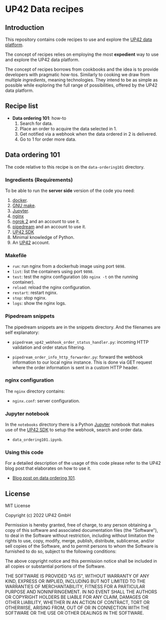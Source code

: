 # UP42 Data recipes

## Introduction

This repository contains code recipes to use and explore the
[UP42 data platform](https://docs.up42.com/data).

The concept of recipes relies on employing the most **expedient** way
to use and explore the UP42 data platform.

The concept of recipes borrows from cookbooks and the idea is to
provide developers with pragmatic how-tos. Similarly to cooking we draw
from multiple _ingredients_, meaning technologies. They intend to be
as simple as possible while exploring the full range of possibilities,
offered by the UP42 data platform.

## Recipe list

 * **Data ordering 101**: how-to
    1. Search for data.
    2. Place an order to acquire the data selected in 1.
    3. Get notified via a webhook when the data ordered in 2 is
       delivered.
    4. Go to 1 for order more data.

## Data ordering 101

The code relative to this recipe is on the `data-ordering101` directory.

### Ingredients (Requirements)

To be able to run the **server side** version of the code you need:

 1. [docker](https://docs.docker.com/install/).
 2. [GNU make](https://www.gnu.org/software/make/).
 3. [Jupyter](https://juypter.org).
 4. [nginx](https://nginx.org/)
 5. [ngrok 2](ngrok.com) and an account to use it.
 6. [pipedream](https://pipedream.com) and an account to use it.
 7. [UP42 SDK](https://sdk.up42.com/)
 8. Minimal knowledge of Python.
 9. An [UP42](https://up42.com) account.

### Makefile

 * `run`: run nginx from a dockerhub image using port `9898`.
 * `list`: list the containers using port `9898`.
 * `test`: test the nginx configuration
     (do `nginx -t` on the running container).
 * `reload`: reload the nginx configuration.
 * `restart`: restart nginx.
 * `stop`: stop nginx.
 * `logs`: show the nginx logs.

### Pipedream snippets

The pipedream snippets are in the snippets directory. And the
filenames are self explanatory:

 * `pipedream_up42_webhook_order_status_handler.py`: incoming HTTP
   validation and order status filtering.

 * `pipedream_order_info_http_forwarder.py`: forward the webhook
   information to our local nginx instance. This is done via GET
   request where the order information is sent in a custom HTTP header.

### nginx configuration

The `nginx` directory contains:

 * `nginx.conf`: server configuration.

### Jupyter notebook

In the `notebooks` directory there is a Python
[Jupyter](https://jupyter.org) notebook that makes use of the
[UP42 SDK](https://sdk.up42.com/) to setup the webhook, search and
order data.

 * `data_ordering101.ipynb`.

### Using this code

For a detailed description of the usage of this code please refer to
the UP42 blog post that elaborates on how to use it.

 * [Blog post on data ordering 101](https://up42.com/blog/tech/data-ordering101).

## License

MIT License

Copyright (c) 2022 UP42 GmbH

Permission is hereby granted, free of charge, to any person obtaining a copy
of this software and associated documentation files (the "Software"), to deal
in the Software without restriction, including without limitation the rights
to use, copy, modify, merge, publish, distribute, sublicense, and/or sell
copies of the Software, and to permit persons to whom the Software is
furnished to do so, subject to the following conditions:

The above copyright notice and this permission notice shall be included in all
copies or substantial portions of the Software.

THE SOFTWARE IS PROVIDED "AS IS", WITHOUT WARRANTY OF ANY KIND, EXPRESS OR
IMPLIED, INCLUDING BUT NOT LIMITED TO THE WARRANTIES OF MERCHANTABILITY,
FITNESS FOR A PARTICULAR PURPOSE AND NONINFRINGEMENT. IN NO EVENT SHALL THE
AUTHORS OR COPYRIGHT HOLDERS BE LIABLE FOR ANY CLAIM, DAMAGES OR OTHER
LIABILITY, WHETHER IN AN ACTION OF CONTRACT, TORT OR OTHERWISE, ARISING FROM,
OUT OF OR IN CONNECTION WITH THE SOFTWARE OR THE USE OR OTHER DEALINGS IN THE
SOFTWARE.
